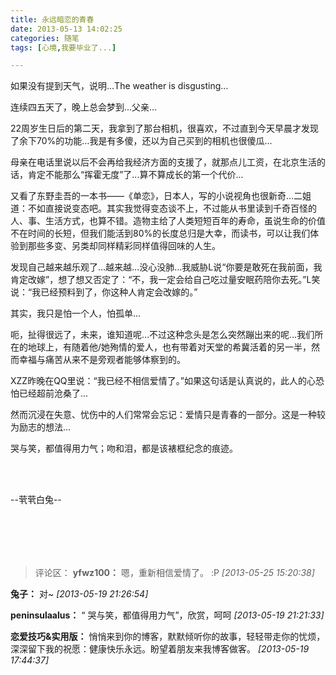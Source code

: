 ```yaml
---
title: 永远暗恋的青春
date: 2013-05-13 14:02:25
categories: 随笔
tags: [心境,我要毕业了...]

---
```

如果没有提到天气，说明...The weather is disgusting...

连续四五天了，晚上总会梦到…父亲…

22周岁生日后的第二天，我拿到了那台相机，很喜欢，不过直到今天早晨才发现了余下70%的功能…我是有多傻，还以为自己买到的相机也很傻瓜…

母亲在电话里说以后不会再给我经济方面的支援了，就那点儿工资，在北京生活的话，肯定不能那么“挥霍无度”了...算不算成长的第一个代价...

又看了东野圭吾的一本书——《单恋》，日本人，写的小说视角也很新奇…二姐道：不如直接说变态吧。其实我觉得变态谈不上，不过能从书里读到千奇百怪的人、事、生活方式，也算不错。造物主给了人类短短百年的寿命，虽说生命的价值不在时间的长短，但我们能活到80%的长度总归是大幸，而读书，可以让我们体验到那些多变、另类却同样精彩同样值得回味的人生。

发现自己越来越乐观了…越来越…没心没肺…我威胁L说“你要是敢死在我前面，我肯定改嫁”，想了想又否定了：“不，我一定会给自己吃过量安眠药陪你去死。”L笑说：“我已经预料到了，你这种人肯定会改嫁的。”

其实，我只是怕一个人，怕孤单...

呃，扯得很远了，未来，谁知道呢…不过这种念头是怎么突然蹦出来的呢…我们所在的地球上，有随着他/她殉情的爱人，也有带着对天堂的希冀活着的另一半，然而幸福与痛苦从来不是旁观者能够体察到的。

XZZ昨晚在QQ里说：“我已经不相信爱情了。”如果这句话是认真说的，此人的心恐怕已经超前沧桑了...

然而沉浸在失意、忧伤中的人们常常会忘记：爱情只是青春的一部分。这是一种较为励志的想法...

哭与笑，都值得用力气；吻和泪，都是该裱框纪念的痕迹。

<br /><br />

--茕茕白兔--

<br /><br />
---
>评论区：
>**yfwz100：** 嗯，重新相信爱情了。 :P  *[2013-05-25 15:20:38]*
>
**兔子：** 对~  *[2013-05-19 21:26:54]*
>
**peninsulaalus：** “ 哭与笑，都值得用力气”，欣赏，呵呵  *[2013-05-19 21:21:33]*
>
**恋爱技巧&实用版：** 悄悄来到你的博客，默默倾听你的故事，轻轻带走你的忧烦，深深留下我的祝愿：健康快乐永远。盼望着朋友来我博客做客。  *[2013-05-19 17:44:37]*
>

